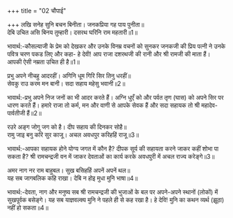 +++
title = "02 चौपाई"

+++
लखि सनेह सुनि बचन बिनीता। जनकप्रिया गह पाय पुनीता॥  
देबि उचित असि बिनय तुम्हारी। दसरथ घरिनि राम महतारी॥1॥  

भावार्थ:-कौसल्याजी के प्रेम को देखकर और उनके विनम्र वचनों को सुनकर जनकजी की प्रिय पत्नी ने उनके पवित्र चरण पकड लिए और कहा- हे देवी! आप राजा दशरथजी की रानी और श्री रामजी की माता हैं। आपकी ऐसी नम्रता उचित ही है॥1॥  

प्रभु अपने नीचहु आदरहीं। अगिनि धूम गिरि सिर तिनु धरहीं॥  
सेवकु राउ करम मन बानी। सदा सहाय महेसु भवानी॥2॥  

भावार्थ:-प्रभु अपने निज जनों का भी आदर करते हैं। अग्नि धुएँ को और पर्वत तृण (घास) को अपने सिर पर धारण करते हैं। हमारे राजा तो कर्म, मन और वाणी से आपके सेवक हैं और सदा सहायक तो श्री महादेव-पार्वतीजी हैं॥2॥  

रउरे अङ्ग जोगु जग को है। दीप सहाय की दिनकर सोहै॥  
रामु जाइ बनु करि सुर काजू। अचल अवधपुर करिहहिं राजू॥3॥  

भावार्थ:-आपका सहायक होने योग्य जगत में कौन है? दीपक सूर्य की सहायता करने जाकर कहीं शोभा पा सकता है? श्री रामचन्द्रजी वन में जाकर देवताओं का कार्य करके अवधपुरी में अचल राज्य करेङ्गे॥3॥  

अमर नाग नर राम बाहुबल। सुख बसिहहिं अपनें अपनें थल॥  
यह सब जागबलिक कहि राखा। देबि न होइ मुधा मुनि भाषा॥4॥  

भावार्थ:-देवता, नाग और मनुष्य सब श्री रामचन्द्रजी की भुजाओं के बल पर अपने-अपने स्थानों (लोकों) में सुखपूर्वक बसेङ्गे। यह सब याज्ञवल्क्य मुनि ने पहले ही से कह रखा है। हे देवि! मुनि का कथन व्यर्थ (झूठा) नहीं हो सकता॥4॥  

<div class="audioEmbed"  caption="AIR-वाचनम्" src="https://archive
.org/download/rAmcharitmAnas-AIR/EPI-227.mp3"></div>
